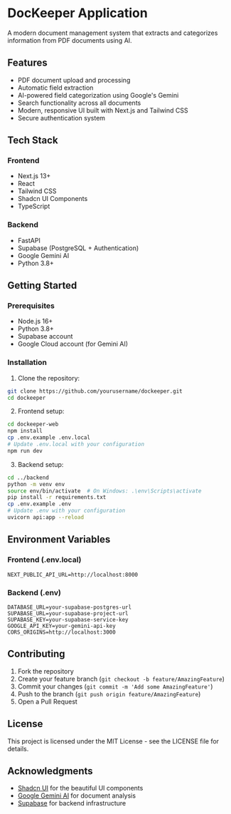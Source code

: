 # DocKeeper Application

A modern document management system that extracts and categorizes information from PDF documents using AI.

## Features

- PDF document upload and processing
- Automatic field extraction
- AI-powered field categorization using Google's Gemini
- Search functionality across all documents
- Modern, responsive UI built with Next.js and Tailwind CSS
- Secure authentication system

## Tech Stack

### Frontend
- Next.js 13+
- React
- Tailwind CSS
- Shadcn UI Components
- TypeScript

### Backend
- FastAPI
- Supabase (PostgreSQL + Authentication)
- Google Gemini AI
- Python 3.8+

## Getting Started

### Prerequisites
- Node.js 16+
- Python 3.8+
- Supabase account
- Google Cloud account (for Gemini AI)

### Installation

1. Clone the repository:
```bash
git clone https://github.com/yourusername/dockeeper.git
cd dockeeper
```

2. Frontend setup:
```bash
cd dockeeper-web
npm install
cp .env.example .env.local
# Update .env.local with your configuration
npm run dev
```

3. Backend setup:
```bash
cd ../backend
python -m venv env
source env/bin/activate  # On Windows: .\env\Scripts\activate
pip install -r requirements.txt
cp .env.example .env
# Update .env with your configuration
uvicorn api:app --reload
```

## Environment Variables

### Frontend (.env.local)
```
NEXT_PUBLIC_API_URL=http://localhost:8000
```

### Backend (.env)
```
DATABASE_URL=your-supabase-postgres-url
SUPABASE_URL=your-supabase-project-url
SUPABASE_KEY=your-supabase-service-key
GOOGLE_API_KEY=your-gemini-api-key
CORS_ORIGINS=http://localhost:3000
```

## Contributing

1. Fork the repository
2. Create your feature branch (`git checkout -b feature/AmazingFeature`)
3. Commit your changes (`git commit -m 'Add some AmazingFeature'`)
4. Push to the branch (`git push origin feature/AmazingFeature`)
5. Open a Pull Request

## License

This project is licensed under the MIT License - see the LICENSE file for details.

## Acknowledgments

- [Shadcn UI](https://ui.shadcn.com/) for the beautiful UI components
- [Google Gemini AI](https://deepmind.google/technologies/gemini/) for document analysis
- [Supabase](https://supabase.com/) for backend infrastructure
